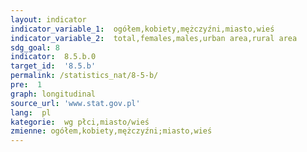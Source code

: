 ```yaml
---
layout: indicator
indicator_variable_1:  ogółem,kobiety,mężczyźni,miasto,wieś
indicator_variable_2:  total,females,males,urban area,rural area
sdg_goal: 8
indicator:  8.5.b.0
target_id:  '8.5.b'
permalink: /statistics_nat/8-5-b/
pre:  1
graph: longitudinal
source_url: 'www.stat.gov.pl'
lang:  pl
kategorie:  wg płci,miasto/wieś
zmienne: ogółem,kobiety,mężczyźni;miasto,wieś
---
```

